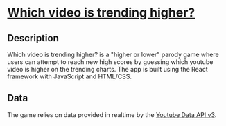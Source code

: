# [Which video is trending higher?](https://nsanaie.github.io/higherlower-trending/)

## Description

Which video is trending higher? is a "higher or lower" parody game where users can attempt to reach new high scores by guessing which youtube video is higher on the trending charts. The app is built using the React framework with JavaScript and HTML/CSS. 

## Data

The game relies on data provided in realtime by the [Youtube Data API v3](https://developers.google.com/youtube/v3/docs).
